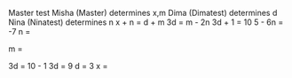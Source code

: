 Master test
Misha (Master) determines x,m
Dima (Dimatest) determines d
Nina (Ninatest) determines n
x + n = d + m
3d = m - 2n
3d + 1 = 10
5 - 6n = -7
n =

m =

3d = 10 - 1
3d = 9
d = 3
x =
